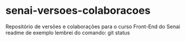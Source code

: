 # senai-versoes-colaboracoes
Repositório de versões e colaborações para o curso Front-End do Senai
readme de exemplo
lembrei do comando: git status